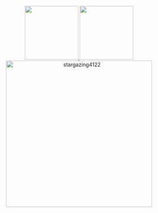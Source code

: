 
<p align="center">
<a href="https://github.com/stargazing4122">
  <img height="145em" src="https://github-readme-stats.vercel.app/api?username=stargazing4122&show_icons=true&theme=merko" />
  <img height="145em" src="https://github-readme-stats-eight-theta.vercel.app/api/top-langs/?username=stargazing4122&theme=merko&layout=compact&langs_count=6" />
  <img align="center" width=396 src="https://github-readme-streak-stats.herokuapp.com/?user=stargazing4122&theme=merko" alt="stargazing4122" />
</a>
	
</p>
